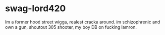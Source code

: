 # swag-lord420
Im a former hood street wigga, realest cracka around. im schizophrenic and own a gun, shoutout 305 shooter, my boy DB on fucking lamron.
